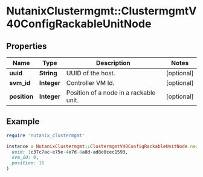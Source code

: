 # NutanixClustermgmt::ClustermgmtV40ConfigRackableUnitNode

## Properties

| Name | Type | Description | Notes |
| ---- | ---- | ----------- | ----- |
| **uuid** | **String** | UUID of the host. | [optional] |
| **svm_id** | **Integer** | Controller VM Id. | [optional] |
| **position** | **Integer** | Position of a node in a rackable unit. | [optional] |

## Example

```ruby
require 'nutanix_clustermgmt'

instance = NutanixClustermgmt::ClustermgmtV40ConfigRackableUnitNode.new(
  uuid: 1c37c7ac-e75e-4e7d-8a8d-ad8e0cec1593,
  svm_id: 0,
  position: 16
)
```

